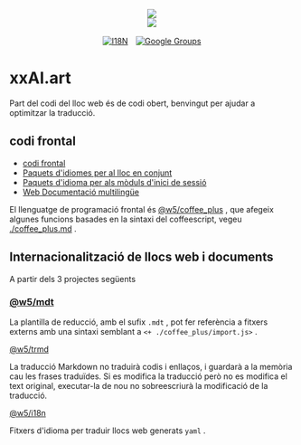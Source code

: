 <p align="center"><a href="https://xxai.art"><img src="https://cdn.jsdelivr.net/gh/xxai-art/doc/logo.svg"/></a><br/><a href="https://xxai.art"><img src="https://cdn.jsdelivr.net/gh/xxai-art/doc/xxai.svg"/></a></p><p align="center"><a href="https://github.com/xxai-art/doc#readme"><img alt="I18N" src="https://cdn.jsdelivr.net/gh/wactax/img/t.svg"/></a>　<a href="https://groups.google.com/u/0/g/xxai-art"><img alt="Google Groups" src="https://cdn.jsdelivr.net/gh/wactax/img/g-groups.svg"/></a></p>

# xxAI.art

Part del codi del lloc web és de codi obert, benvingut per ajudar a optimitzar la traducció.

## codi frontal

* [codi frontal](https://github.com/xxai-art/web)
* [Paquets d'idiomes per al lloc en conjunt](https://github.com/xxai-art/web/tree/main/i18n)
* [Paquets d'idioma per als mòduls d'inici de sessió](https://github.com/wacpkg/user/tree/main/ui.i18n)
* [Web Documentació multilingüe](https://github.com/xxai-doc)

El llenguatge de programació frontal és [@w5/coffee_plus](http://npmjs.com/@w5/coffee_plus) , que afegeix algunes funcions basades en la sintaxi del coffeescript, vegeu [./coffee_plus.md](./coffee_plus.md) .

## Internacionalització de llocs web i documents

A partir dels 3 projectes següents

### [@w5/mdt](https://www.npmjs.com/package/@w5/mdt)

La plantilla de reducció, amb el sufix `.mdt` , pot fer referència a fitxers externs amb una sintaxi semblant a `<+ ./coffee_plus/import.js>` .

[@w5/trmd](https://www.npmjs.com/package/@w5/trmd)

La traducció Markdown no traduirà codis i enllaços, i guardarà a la memòria cau les frases traduïdes. Si es modifica la traducció però no es modifica el text original, executar-la de nou no sobreescriurà la modificació de la traducció.

[@w5/i18n](https://www.npmjs.com/package/@w5/i18n)

Fitxers d'idioma per traduir llocs web generats `yaml` .
